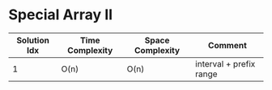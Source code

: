 # Special Array II

| Solution Idx | Time Complexity | Space Complexity | Comment                 |
| ------------ | --------------- | ---------------- | ----------------------- |
| 1            | O(n)            | O(n)             | interval + prefix range |
